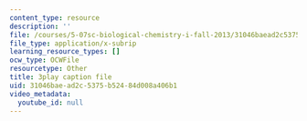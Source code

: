 ```yaml
---
content_type: resource
description: ''
file: /courses/5-07sc-biological-chemistry-i-fall-2013/31046baead2c5375b52484d008a406b1_ziJc5pSF5aM.vtt
file_type: application/x-subrip
learning_resource_types: []
ocw_type: OCWFile
resourcetype: Other
title: 3play caption file
uid: 31046bae-ad2c-5375-b524-84d008a406b1
video_metadata:
  youtube_id: null
---
```

